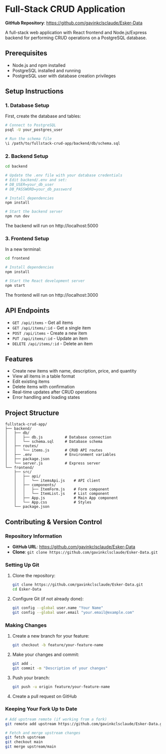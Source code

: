 # Full-Stack CRUD Application

**GitHub Repository**: https://github.com/gavinkclsclaude/Esker-Data

A full-stack web application with React frontend and Node.js/Express backend for performing CRUD operations on a PostgreSQL database.

## Prerequisites

- Node.js and npm installed
- PostgreSQL installed and running
- PostgreSQL user with database creation privileges

## Setup Instructions

### 1. Database Setup

First, create the database and tables:

```bash
# Connect to PostgreSQL
psql -U your_postgres_user

# Run the schema file
\i /path/to/fullstack-crud-app/backend/db/schema.sql
```

### 2. Backend Setup

```bash
cd backend

# Update the .env file with your database credentials
# Edit backend/.env and set:
# DB_USER=your_db_user
# DB_PASSWORD=your_db_password

# Install dependencies
npm install

# Start the backend server
npm run dev
```

The backend will run on http://localhost:5000

### 3. Frontend Setup

In a new terminal:

```bash
cd frontend

# Install dependencies
npm install

# Start the React development server
npm start
```

The frontend will run on http://localhost:3000

## API Endpoints

- `GET /api/items` - Get all items
- `GET /api/items/:id` - Get a single item
- `POST /api/items` - Create a new item
- `PUT /api/items/:id` - Update an item
- `DELETE /api/items/:id` - Delete an item

## Features

- Create new items with name, description, price, and quantity
- View all items in a table format
- Edit existing items
- Delete items with confirmation
- Real-time updates after CRUD operations
- Error handling and loading states

## Project Structure

```
fullstack-crud-app/
├── backend/
│   ├── db/
│   │   ├── db.js          # Database connection
│   │   └── schema.sql     # Database schema
│   ├── routes/
│   │   └── items.js       # CRUD API routes
│   ├── .env               # Environment variables
│   ├── package.json
│   └── server.js          # Express server
└── frontend/
    ├── src/
    │   ├── api/
    │   │   └── itemsApi.js    # API client
    │   ├── components/
    │   │   ├── ItemForm.js    # Form component
    │   │   └── ItemList.js    # List component
    │   ├── App.js             # Main App component
    │   └── App.css            # Styles
    └── package.json
```

## Contributing & Version Control

### Repository Information
- **GitHub URL**: https://github.com/gavinkclsclaude/Esker-Data
- **Clone**: `git clone https://github.com/gavinkclsclaude/Esker-Data.git`

### Setting Up Git
1. Clone the repository:
   ```bash
   git clone https://github.com/gavinkclsclaude/Esker-Data.git
   cd Esker-Data
   ```

2. Configure Git (if not already done):
   ```bash
   git config --global user.name "Your Name"
   git config --global user.email "your.email@example.com"
   ```

### Making Changes
1. Create a new branch for your feature:
   ```bash
   git checkout -b feature/your-feature-name
   ```

2. Make your changes and commit:
   ```bash
   git add .
   git commit -m "Description of your changes"
   ```

3. Push your branch:
   ```bash
   git push -u origin feature/your-feature-name
   ```

4. Create a pull request on GitHub

### Keeping Your Fork Up to Date
```bash
# Add upstream remote (if working from a fork)
git remote add upstream https://github.com/gavinkclsclaude/Esker-Data.git

# Fetch and merge upstream changes
git fetch upstream
git checkout main
git merge upstream/main
```